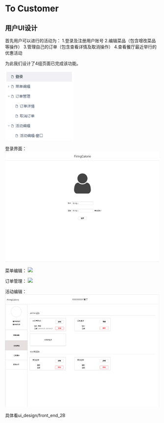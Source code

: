 # To Customer

## 用户UI设计

首先用户可以进行的活动为：
1.登录及注册用户账号
2.编辑菜品（包含增改菜品等操作）
3.管理自己的订单（包含查看详情及取消操作）
4.查看餐厅最近举行的优惠活动

为此我们设计了4组页面已完成该功能。

![](../assets/user_all.png)

登录界面：
![](../assets/登录.png)

菜单编辑：
![](./assets/菜单编辑.png)

订单管理：
![](../订单管理.png)


活动编辑：
![](../assets/活动编辑.png)


具体看ui_design/front_end_2B